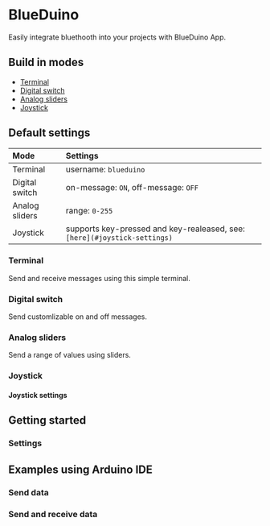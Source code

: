 # BlueDuino
Easily integrate bluethooth into your projects with BlueDuino App.
## Build in modes
- [Terminal](#terminal)
- [Digital switch](#digital-switch)
- [Analog sliders](#analog-sliders)
- [Joystick](#joystick)
## Default settings
|Mode|Settings|
|:-|:-|
|Terminal|username: `blueduino`|
|Digital switch|on-message: `ON`, off-message: `OFF`|
|Analog sliders|range: `0-255`|
|Joystick|supports key-pressed and key-realeased, see: `[here](#joystick-settings)`|
### Terminal
Send and receive messages using this simple terminal.
### Digital switch
Send customlizable on and off messages.
### Analog sliders
Send a range of values using sliders.
### Joystick
#### Joystick settings
## Getting started
### Settings
## Examples using Arduino IDE
### Send data
### Send and receive data
